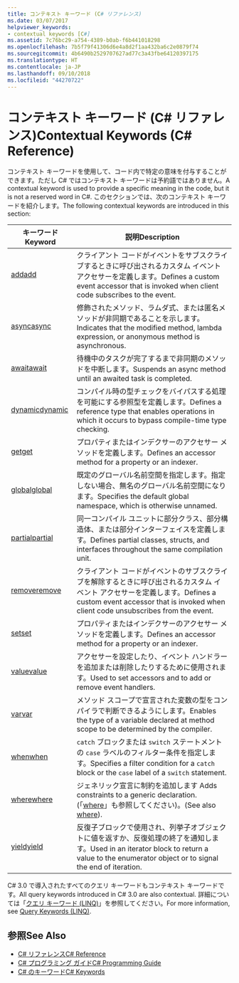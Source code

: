 ```yaml
---
title: コンテキスト キーワード (C# リファレンス)
ms.date: 03/07/2017
helpviewer_keywords:
- contextual keywords [C#]
ms.assetid: 7c76bc29-a754-4389-b0ab-f6b441018298
ms.openlocfilehash: 7b5f79f41306d6e4a8d2f1aa432ba6c2e0879f74
ms.sourcegitcommit: 4b6490b2529707627ad77c3a43fbe64120397175
ms.translationtype: HT
ms.contentlocale: ja-JP
ms.lasthandoff: 09/10/2018
ms.locfileid: "44270722"
---
```

# <a name="contextual-keywords-c-reference"></a><span data-ttu-id="beb39-102">コンテキスト キーワード (C# リファレンス)</span><span class="sxs-lookup"><span data-stu-id="beb39-102">Contextual Keywords (C# Reference)</span></span>
<span data-ttu-id="beb39-103">コンテキスト キーワードを使用して、コード内で特定の意味を付与することができます。ただし C# ではコンテキスト キーワードは予約語ではありません。</span><span class="sxs-lookup"><span data-stu-id="beb39-103">A contextual keyword is used to provide a specific meaning in the code, but it is not a reserved word in C#.</span></span> <span data-ttu-id="beb39-104">このセクションでは、次のコンテキスト キーワードを紹介します。</span><span class="sxs-lookup"><span data-stu-id="beb39-104">The following contextual keywords are introduced in this section:</span></span>  
  
|<span data-ttu-id="beb39-105">キーワード</span><span class="sxs-lookup"><span data-stu-id="beb39-105">Keyword</span></span>|<span data-ttu-id="beb39-106">説明</span><span class="sxs-lookup"><span data-stu-id="beb39-106">Description</span></span>|  
|-------------|-----------------|  
|[<span data-ttu-id="beb39-107">add</span><span class="sxs-lookup"><span data-stu-id="beb39-107">add</span></span>](../../../csharp/language-reference/keywords/add.md)|<span data-ttu-id="beb39-108">クライアント コードがイベントをサブスクライブするときに呼び出されるカスタム イベント アクセサーを定義します。</span><span class="sxs-lookup"><span data-stu-id="beb39-108">Defines a custom event accessor that is invoked when client code subscribes to the event.</span></span>|  
|[<span data-ttu-id="beb39-109">async</span><span class="sxs-lookup"><span data-stu-id="beb39-109">async</span></span>](../../../csharp/language-reference/keywords/async.md)|<span data-ttu-id="beb39-110">修飾されたメソッド、ラムダ式、または匿名メソッドが非同期であることを示します。</span><span class="sxs-lookup"><span data-stu-id="beb39-110">Indicates that the modified method, lambda expression, or anonymous method is asynchronous.</span></span>|  
|[<span data-ttu-id="beb39-111">await</span><span class="sxs-lookup"><span data-stu-id="beb39-111">await</span></span>](../../../csharp/language-reference/keywords/await.md)|<span data-ttu-id="beb39-112">待機中のタスクが完了するまで非同期のメソッドを中断します。</span><span class="sxs-lookup"><span data-stu-id="beb39-112">Suspends an async method until an awaited task is completed.</span></span>|  
|[<span data-ttu-id="beb39-113">dynamic</span><span class="sxs-lookup"><span data-stu-id="beb39-113">dynamic</span></span>](../../../csharp/language-reference/keywords/dynamic.md)|<span data-ttu-id="beb39-114">コンパイル時の型チェックをバイパスする処理を可能にする参照型を定義します。</span><span class="sxs-lookup"><span data-stu-id="beb39-114">Defines a reference type that enables operations in which it occurs to bypass compile-time type checking.</span></span>|  
|[<span data-ttu-id="beb39-115">get</span><span class="sxs-lookup"><span data-stu-id="beb39-115">get</span></span>](../../../csharp/language-reference/keywords/get.md)|<span data-ttu-id="beb39-116">プロパティまたはインデクサーのアクセサー メソッドを定義します。</span><span class="sxs-lookup"><span data-stu-id="beb39-116">Defines an accessor method for a property or an indexer.</span></span>|  
|[<span data-ttu-id="beb39-117">global</span><span class="sxs-lookup"><span data-stu-id="beb39-117">global</span></span>](../../../csharp/language-reference/keywords/global.md)|<span data-ttu-id="beb39-118">既定のグローバル名前空間を指定します。指定しない場合、無名のグローバル名前空間になります。</span><span class="sxs-lookup"><span data-stu-id="beb39-118">Specifies the default global namespace, which is otherwise unnamed.</span></span>|  
|[<span data-ttu-id="beb39-119">partial</span><span class="sxs-lookup"><span data-stu-id="beb39-119">partial</span></span>](../../../csharp/language-reference/keywords/partial-type.md)|<span data-ttu-id="beb39-120">同一コンパイル ユニットに部分クラス、部分構造体、または部分インターフェイスを定義します。</span><span class="sxs-lookup"><span data-stu-id="beb39-120">Defines partial classes, structs, and interfaces throughout the same compilation unit.</span></span>|  
|[<span data-ttu-id="beb39-121">remove</span><span class="sxs-lookup"><span data-stu-id="beb39-121">remove</span></span>](../../../csharp/language-reference/keywords/remove.md)|<span data-ttu-id="beb39-122">クライアント コードがイベントのサブスクライブを解除するときに呼び出されるカスタム イベント アクセサーを定義します。</span><span class="sxs-lookup"><span data-stu-id="beb39-122">Defines a custom event accessor that is invoked when client code unsubscribes from the event.</span></span>|  
|[<span data-ttu-id="beb39-123">set</span><span class="sxs-lookup"><span data-stu-id="beb39-123">set</span></span>](../../../csharp/language-reference/keywords/set.md)|<span data-ttu-id="beb39-124">プロパティまたはインデクサーのアクセサー メソッドを定義します。</span><span class="sxs-lookup"><span data-stu-id="beb39-124">Defines an accessor method for a property or an indexer.</span></span>|  
|[<span data-ttu-id="beb39-125">value</span><span class="sxs-lookup"><span data-stu-id="beb39-125">value</span></span>](../../../csharp/language-reference/keywords/value.md)|<span data-ttu-id="beb39-126">アクセサーを設定したり、イベント ハンドラーを追加または削除したりするために使用されます。</span><span class="sxs-lookup"><span data-stu-id="beb39-126">Used to set accessors and to add or remove event handlers.</span></span>|  
|[<span data-ttu-id="beb39-127">var</span><span class="sxs-lookup"><span data-stu-id="beb39-127">var</span></span>](../../../csharp/language-reference/keywords/var.md)|<span data-ttu-id="beb39-128">メソッド スコープで宣言された変数の型をコンパイラで判断できるようにします。</span><span class="sxs-lookup"><span data-stu-id="beb39-128">Enables the type of a variable declared at method scope to be determined by the compiler.</span></span>|  
|[<span data-ttu-id="beb39-129">when</span><span class="sxs-lookup"><span data-stu-id="beb39-129">when</span></span>](when.md)|<span data-ttu-id="beb39-130">`catch` ブロックまたは `switch` ステートメントの `case` ラベルのフィルター条件を指定します。</span><span class="sxs-lookup"><span data-stu-id="beb39-130">Specifies a filter condition for a `catch` block or the `case` label of a `switch` statement.</span></span>|
|[<span data-ttu-id="beb39-131">where</span><span class="sxs-lookup"><span data-stu-id="beb39-131">where</span></span>](../../../csharp/language-reference/keywords/where-generic-type-constraint.md)|<span data-ttu-id="beb39-132">ジェネリック宣言に制約を追加します </span><span class="sxs-lookup"><span data-stu-id="beb39-132">Adds constraints to a generic declaration.</span></span> <span data-ttu-id="beb39-133">(「[where](../../../csharp/language-reference/keywords/where-clause.md)」も参照してください)。</span><span class="sxs-lookup"><span data-stu-id="beb39-133">(See also [where](../../../csharp/language-reference/keywords/where-clause.md)).</span></span>|  
|[<span data-ttu-id="beb39-134">yield</span><span class="sxs-lookup"><span data-stu-id="beb39-134">yield</span></span>](../../../csharp/language-reference/keywords/yield.md)|<span data-ttu-id="beb39-135">反復子ブロックで使用され、列挙子オブジェクトに値を返すか、反復処理の終了を通知します。</span><span class="sxs-lookup"><span data-stu-id="beb39-135">Used in an iterator block to return a value to the enumerator object or to signal the end of iteration.</span></span>|  
  
 <span data-ttu-id="beb39-136">C# 3.0 で導入されたすべてのクエリ キーワードもコンテキスト キーワードです。</span><span class="sxs-lookup"><span data-stu-id="beb39-136">All query keywords introduced in C# 3.0 are also contextual.</span></span> <span data-ttu-id="beb39-137">詳細については「[クエリ キーワード (LINQ)](../../../csharp/language-reference/keywords/query-keywords.md)」を参照してください。</span><span class="sxs-lookup"><span data-stu-id="beb39-137">For more information, see [Query Keywords (LINQ)](../../../csharp/language-reference/keywords/query-keywords.md).</span></span>  
  
## <a name="see-also"></a><span data-ttu-id="beb39-138">参照</span><span class="sxs-lookup"><span data-stu-id="beb39-138">See Also</span></span>

- [<span data-ttu-id="beb39-139">C# リファレンス</span><span class="sxs-lookup"><span data-stu-id="beb39-139">C# Reference</span></span>](../../../csharp/language-reference/index.md)  
- [<span data-ttu-id="beb39-140">C# プログラミング ガイド</span><span class="sxs-lookup"><span data-stu-id="beb39-140">C# Programming Guide</span></span>](../../../csharp/programming-guide/index.md)  
- [<span data-ttu-id="beb39-141">C# のキーワード</span><span class="sxs-lookup"><span data-stu-id="beb39-141">C# Keywords</span></span>](../../../csharp/language-reference/keywords/index.md)
